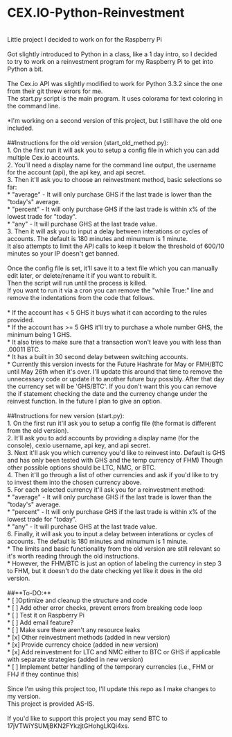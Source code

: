 ﻿CEX.IO-Python-Reinvestment
==========================
<br/>
Little project I decided to work on for the Raspberry Pi<br/>
<br/>
Got slightly introduced to Python in a class, like a 1 day intro, so I decided<br/>
to try to work on a reinvestment program for my Raspberry Pi to get into Python a bit.<br/>
<br/>
The Cex.io API was slightly modified to work for Python 3.3.2 since the one from their git threw errors for me.<br/>
The start.py script is the main program. It uses colorama for text coloring in the command line.<br/>
<br/>
*I'm working on a second version of this project, but I still have the old one included.<br/>
<br/>
##Instructions for the old version (start_old_method.py):<br/>
1. On the first run it will ask you to setup a config file in which you can add multiple Cex.io accounts.<br/>
2. You'll need a display name for the command line output, the username for the account (api), the api key, and api secret.<br/>
3. Then it'll ask you to choose an reinvestment method, basic selections so far:<br/>
    * "average" - It will only purchase GHS if the last trade is lower than the "today's" average.<br/>
    * "percent" - It will only purchase GHS if the last trade is within x% of the lowest trade for "today".<br/>
    * "any" - It will purchase GHS at the last trade value.<br/>
3. Then it will ask you to input a delay between interations or cycles of accounts. The default is 180 minutes and minumum is 1 minute.<br/>
It also attempts to limit the API calls to keep it below the threshold of 600/10 minutes so your IP doesn't get banned.<br/>
<br/>
Once the config file is set, it'll save it to a text file which you can manually edit later, or delete/rename it if you want to rebuilt it.<br/>
Then the script will run until the process is killed.<br/>
If you want to run it via a cron you can remove the "while True:" line and remove the indentations from the code that follows.<br/>
<br/>
* If the account has < 5 GHS it buys what it can according to the rules provided.<br/>
* If the account has >= 5 GHS it'll try to purchase a whole number GHS, the minimum being 1 GHS.<br/>
* It also tries to make sure that a transaction won't leave you with less than .00011 BTC.<br/>
* It has a built in 30 second delay between switching accounts.<br/>
* Currently this version invests for the Future Hashrate for May or FMH/BTC until May 26th when it's over. I'll update this around that time to remove the unnecessary code or update it to another future buy possibly. After that day the currency set will be 'GHS/BTC'. If you don't want this you can remove the if statement checking the date and the currency change under the reinvest function. In the future I plan to give an option.<br/>
<br/>
##Instructions for new version (start.py):<br/>
1. On the first run it'll ask you to setup a config file (the format is different from the old version).<br/>
2. It'll ask you to add accounts by providing a display name (for the console), cexio username, api key, and api secret.<br/>
3. Next it'll ask you which currency you'd like to reinvest into. Default is GHS and has only been tested with GHS and the temp currency of FHM) Though other possible options should be LTC, NMC, or BTC.<br/>
4. Then it'll go through a list of other currencies and ask if you'd like to try to invest them into the chosen currency above.<br/>
5. For each selected currency it'll ask you for a reinvestment method:<br/>
	* "average" - It will only purchase GHS if the last trade is lower than the "today's" average.<br/>
    * "percent" - It will only purchase GHS if the last trade is within x% of the lowest trade for "today".<br/>
    * "any" - It will purchase GHS at the last trade value.<br/>
6. Finally, it will ask you to input a delay between interations or cycles of accounts. The default is 180 minutes and minumum is 1 minute.<br/>
* The limits and basic functionality from the old version are still relevant so it's worth reading through the old instructions.<br/>
* However, the FHM/BTC is just an option of labeling the currency in step 3 to FHM, but it doesn't do the date checking yet like it does in the old version.<br/>
<br/>
##**To-DO:**<br/>
* [ ]Optimize and cleanup the structure and code<br/>
* [ ] Add other error checks, prevent errors from breaking code loop<br/>
* [ ] Test it on Raspberry Pi<br/>
* [ ] Add email feature?<br/>
* [ ] Make sure there aren't any resource leaks<br/>
* [x] Other reinvestment methods (added in new version)<br/>
* [x] Provide currency choice (added in new version)<br/>
* [x] Add reinvestment for LTC and NMC either to BTC or GHS if applicable with separate strategies (added in new version)<br/>
* [ ] Implement better handling of the temporary currencies (i.e., FHM or FHJ if they continue this)<br/>
<br/>
Since I'm using this project too, I'll update this repo as I make changes to my version.<br/>
This project is provided AS-IS.<br/>
<br/>
If you'd like to support this project you may send BTC to 17jVTWiYSUMjBKN2FYkzjtGHohgLKQi4xs.